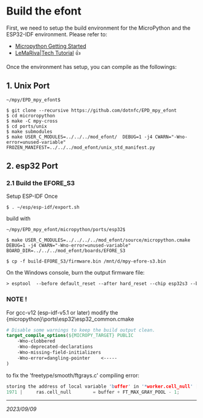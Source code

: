 # Build the efont

First, we need to setup the build environment for the MicroPython and the ESP32-IDF environment. Please refer to:

- [Micropython Getting Started](https://docs.micropython.org/en/latest/develop/gettingstarted.html#compile-and-build-the-code)
- [LeMaRiva|Tech Tutorial](https://lemariva.com/blog/2020/03/tutorial-getting-started-micropython-v20) 👍

Once the environment has setup, you can compile as the followings:

## 1. Unix Port
```shell
~/mpy/EPD_mpy_efont$

$ git clone --recursive https://github.com/dotnfc/EPD_mpy_efont
$ cd microropython
$ make -C mpy-cross
$ cd ports/unix
$ make submodules
$ make USER_C_MODULES=../../../mod_efont/  DEBUG=1 -j4 CWARN="-Wno-error=unused-variable" FROZEN_MANIFEST=../../../mod_efont/unix_std_manifest.py
```

## 2. esp32 Port
### 2.1 Build the EFORE_S3 
Setup ESP-IDF Once

```shell
$ . ~/esp/esp-idf/export.sh
```

build with
```shell
~/mpy/EPD_mpy_efont/micropython/ports/esp32$ 

$ make USER_C_MODULES=../../../../mod_efont/source/micropython.cmake  DEBUG=1 -j4 CWARN="-Wno-error=unused-variable" BOARD_DIR=../../../mod_efont/boards/EFORE_S3

$ cp -f build-EFORE_S3/firmware.bin /mnt/d/mpy-efore-s3.bin
```

On the Windows console, burn the output firmware file:
```ps
> esptool  --before default_reset --after hard_reset --chip esp32s3 --baud 921600 --port com12 write_flash -z 0 d:\mpy-efore-s3.bin
```

### NOTE !

For gcc-v12 (esp-idf-v5.1 or later) modify the {micropython}\ports\esp32\esp32_common.cmake

```cmake
# Disable some warnings to keep the build output clean.
target_compile_options(${MICROPY_TARGET} PUBLIC
    -Wno-clobbered
    -Wno-deprecated-declarations
    -Wno-missing-field-initializers
    -Wno-error=dangling-pointer    <-----
)
```

to fix the 'freetype/smooth/ftgrays.c' compiling error:
```c
storing the address of local variable 'buffer' in '*worker.cell_null' [-Wdangling-pointer=]
1971 |     ras.cell_null        = buffer + FT_MAX_GRAY_POOL - 1;
```

<hr>

*2023/09/09*
